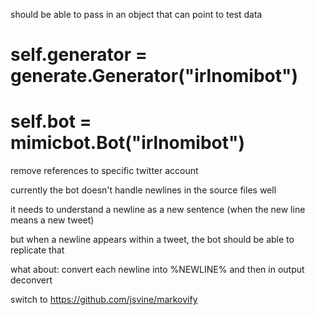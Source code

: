 should be able to pass in an object that can point to test data
# self.generator = generate.Generator("irlnomibot")
# self.bot = mimicbot.Bot("irlnomibot")

remove references to specific twitter account

currently the bot doesn't handle newlines in the source files well

  it needs to understand a newline as a new sentence (when the new line means a
  new tweet)

  but when a newline appears within a tweet, the bot should be able to replicate
  that

  what about: convert each newline into %NEWLINE% and then in output deconvert

switch to https://github.com/jsvine/markovify
